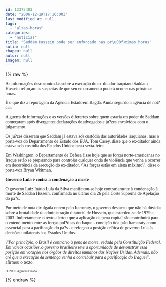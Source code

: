 ```yaml
---
id: 12375403
date: "2006-12-29T17:16:00Z"
last_modified_at: null
tags:
  - "altas-horas"
categories:
  - "noticias"
title: "Saddam Hussein pode ser enforcado nas pr\u00f3ximas horas"
sutia: null
chapeu: null
autor: null
imagem: null
---
```

{% raw %}
<p><P><FONT face=Verdana>As informações desencontradas sobre a execução do ex-ditador iraquiano Saddam Hussein reforçam as suspeitas de que seu enforcamento poderá ocorrer nas próximas horas. </FONT></P></p>
<p><P><FONT face=Verdana>É o que diz a reportagem da Agência Estado em Bagdá. Ainda segundo a agência de not?cia:</FONT></P></p>
<p><P><FONT face=Verdana>A guerra de informações e as versões diferentes sobre quem estaria em poder de Saddam começaram após divergentes declarações de advogados e ju?zes envolvidos com o julgamento.</FONT></P></p>
<p><P><FONT face=Verdana>Os ju?zes disseram que Saddam já estava sob custódia das autoridades iraquianas, mas o porta-voz do Departamento de Estado dos EUA, Tom Casey, disse que o ex-ditador ainda estava sob custódia dos Estados Unidos nesta sexta-feira.</FONT></P></p>
<p><P><FONT face=Verdana>Em Washington, o Departamento de Defesa disse hoje que as forças norte-americanas no Iraque estão se preparando para controlar qualquer onda de violência que venha a ocorrer em decorrência da execução do ex-ditador. \"As forças estão em alerta máximo\", disse o porta-voz Bryan Whitman.</FONT></P></p>
<p><P><FONT face=Verdana><STRONG>Governo Lula é contra a condenação à morte</STRONG></FONT></P></p>
<p><P><FONT face=Verdana>O governo Luiz Inácio Lula da Silva manifestou-se hoje contrariamente à condenação à morte&nbsp;de Saddan Hussein, confirmada no último dia 26 pela Corte Suprema de Apelação do pa?s. </FONT></P></p>
<p><P><FONT face=Verdana>Por meio de nota divulgada ontem pelo Itamaraty, o governo destacou que não há dúvidas sobre a brutalidade da administração ditatorial de Hussein, que estendeu-se de 1979 a 2003. Indiretamente, o texto alertou que a aplicação da pena capital não contribuirá para o entendimento entre as forças pol?ticas do Iraque - condição tida pelo Itamaraty como essencial para a pacificação do pa?s - e reforçou a posição cr?tica do governo Lula às decisões unilaterais dos Estados Unidos.<BR><BR><EM>\"Por princ?pio, o Brasil é contrário à pena de morte, vedada pela Constituição Federal. Em várias ocasiões, o governo brasileiro teve a oportunidade de demonstrar essa posição em votações nos órgãos de direitos humanos das Nações Unidas. Ademais, não crê que a execução da sentença venha a contribuir para a pacificação do Iraque\",</EM> afirmou o texto.</FONT></P></p>
<p><P><FONT face=Verdana size=1>FONTE: Agência Estado</FONT></P> </p>
{% endraw %}